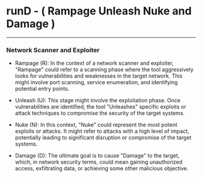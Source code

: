 # runD - ( Rampage Unleash Nuke and Damage )
---
### Network Scanner and Exploiter

  - Rampage (R): In the context of a network scanner and exploiter, "Rampage" could refer to a scanning phase where the tool aggressively looks for vulnerabilities and weaknesses in the target network. This might involve port scanning, service enumeration, and identifying potential entry points.

  - Unleash (U): This stage might involve the exploitation phase. Once vulnerabilities are identified, the tool "Unleashes" specific exploits or attack techniques to compromise the security of the target systems.

  - Nuke (N): In this context, "Nuke" could represent the most potent exploits or attacks. It might refer to attacks with a high level of impact, potentially leading to significant disruption or compromise of the target systems.

  - Damage (D): The ultimate goal is to cause "Damage" to the target, which, in network security terms, could mean gaining unauthorized access, exfiltrating data, or achieving some other malicious objective.
